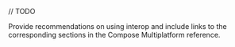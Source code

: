 [//]: # (title: Reuse native widgets in Compose)

// TODO

Provide recommendations on using interop and include links to the corresponding sections in the Compose Multiplatform reference.